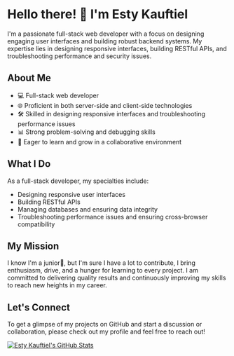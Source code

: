 # Hello there! 👋 I'm Esty Kauftiel

I'm a passionate full-stack web developer with a focus on designing engaging user interfaces and building robust backend systems. My expertise lies in designing responsive interfaces, building RESTful APIs, and troubleshooting performance and security issues.

## About Me

- 💻 Full-stack web developer
- 🌐 Proficient in both server-side and client-side technologies
- 🛠️ Skilled in designing responsive interfaces and troubleshooting performance issues
- 📊 Strong problem-solving and debugging skills
- 🌱 Eager to learn and grow in a collaborative environment

## What I Do

As a full-stack developer, my specialties include:

- Designing responsive user interfaces
- Building RESTful APIs
- Managing databases and ensuring data integrity
- Troubleshooting performance issues and ensuring cross-browser compatibility

## My Mission

I know I'm a junior🙂, but I'm sure I have a lot to contribute, I bring enthusiasm, drive, and a hunger for learning to every project. I am committed to delivering quality results and continuously improving my skills to reach new heights in my career.

## Let's Connect

To get a glimpse of my projects on GitHub and start a discussion or collaboration, please check out my profile and feel free to reach out!

[![Esty Kauftiel's GitHub Stats](https://github-readme-stats.vercel.app/api?username=EstyKauftiel&show_icons=true&theme=THEME_NAME_HERE)](https://github.com/EstyKauftiel)


